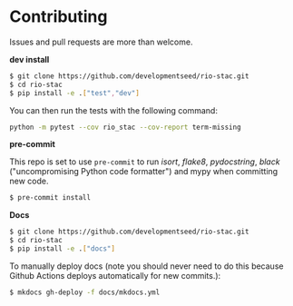 # Contributing

Issues and pull requests are more than welcome.

**dev install**

```bash
$ git clone https://github.com/developmentseed/rio-stac.git
$ cd rio-stac
$ pip install -e .["test","dev"]
```

You can then run the tests with the following command:

```sh
python -m pytest --cov rio_stac --cov-report term-missing
```

**pre-commit**

This repo is set to use `pre-commit` to run *isort*, *flake8*, *pydocstring*, *black* ("uncompromising Python code formatter") and mypy when committing new code.

```bash
$ pre-commit install
```

**Docs**

```bash
$ git clone https://github.com/developmentseed/rio-stac.git
$ cd rio-stac
$ pip install -e .["docs"]
```

To manually deploy docs (note you should never need to do this because Github
Actions deploys automatically for new commits.):

```bash
$ mkdocs gh-deploy -f docs/mkdocs.yml
```
